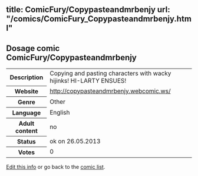 title: ComicFury/Copypasteandmrbenjy
url: "/comics/ComicFury_Copypasteandmrbenjy.html"
---
Dosage comic ComicFury/Copypasteandmrbenjy
-----------------------------------------

<p id="msg"></p>
<script type="text/javascript">
if (window.location.search === '?edit_info_mail=sent_ok') {
  var elem = document.getElementById("msg");
  elem.innerHTML = 'Edited information sucessfully sent for review, which is usually done daily. Thanks!';
  elem.className = 'ok';
}
</script>
<table class="comicinfo">
<tr>
<th>Description</th><td>Copying and pasting characters with wacky hijinks! HI-LARTY ENSUES!</td>
</tr>
<tr>
<th>Website</th><td><a href="http://copypasteandmrbenjy.webcomic.ws/">http://copypasteandmrbenjy.webcomic.ws/</a></td>
</tr>
<tr>
<th>Genre</th><td>Other</td>
</tr>
<tr>
<th>Language</th><td>English</td>
</tr>
<tr>
<th>Adult content</th><td>no</td>
</tr>
<tr>
<th>Status</th><td>ok on 26.05.2013</td>
</tr>
<tr>
<th>Votes</th><td>0</td>
</tr>
</table>

[Edit this info](ComicFury_Copypasteandmrbenjy_edit.html) or go back to the [comic list](../comic-index.html).
